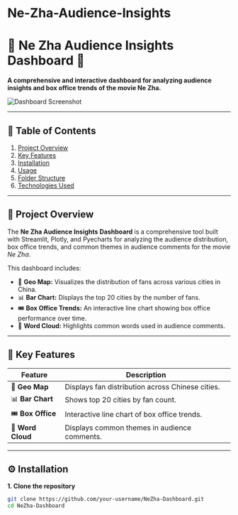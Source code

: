 # Ne-Zha-Audience-Insights
# 🌟 Ne Zha Audience Insights Dashboard 🌟
**A comprehensive and interactive dashboard for analyzing audience insights and box office trends of the movie Ne Zha.**

![Dashboard Screenshot](assets/dashboard_screenshot.png)

---

## 📝 Table of Contents
1. [Project Overview](#project-overview)
2. [Key Features](#key-features)
3. [Installation](#installation)
4. [Usage](#usage)
5. [Folder Structure](#folder-structure)
6. [Technologies Used](#technologies-used)

---

## 🌟 Project Overview
The **Ne Zha Audience Insights Dashboard** is a comprehensive tool built with Streamlit, Plotly, and Pyecharts for analyzing the audience distribution, box office trends, and common themes in audience comments for the movie *Ne Zha*. 

This dashboard includes:
- 📍 **Geo Map:** Visualizes the distribution of fans across various cities in China.
- 📊 **Bar Chart:** Displays the top 20 cities by the number of fans.
- 🎟️ **Box Office Trends:** An interactive line chart showing box office performance over time.
- 🌈 **Word Cloud:** Highlights common words used in audience comments.

---

## 🚀 Key Features
| Feature          | Description                                        |
|------------------|----------------------------------------------------|
| 📍 **Geo Map**   | Displays fan distribution across Chinese cities.    |
| 📊 **Bar Chart** | Shows top 20 cities by fan count.                   |
| 🎟️ **Box Office**| Interactive line chart of box office trends.       |
| 🌈 **Word Cloud** | Displays common themes in audience comments.       |

---

## ⚙️ Installation
**1. Clone the repository**
```bash
git clone https://github.com/your-username/NeZha-Dashboard.git
cd NeZha-Dashboard
